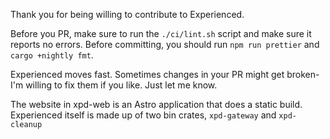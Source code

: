 Thank you for being willing to contribute to Experienced.

Before you PR, make sure to run the `./ci/lint.sh` script and make sure it reports no errors.
Before committing, you should run `npm run prettier` and `cargo +nightly fmt`.

Experienced moves fast. Sometimes changes in your PR might get broken- I'm willing to fix them if you like. Just let me
know.

The website in xpd-web is an Astro application that does a static build. Experienced itself is made up of two bin
crates,
`xpd-gateway` and `xpd-cleanup`
